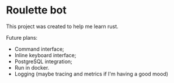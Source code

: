 # Roulette bot

This project was created to help me learn rust.

Future plans:
- Command interface;
- Inline keyboard interface;
- PostgreSQL integration;
- Run in docker.
- Logging (maybe tracing and metrics if I'm having a good mood)
